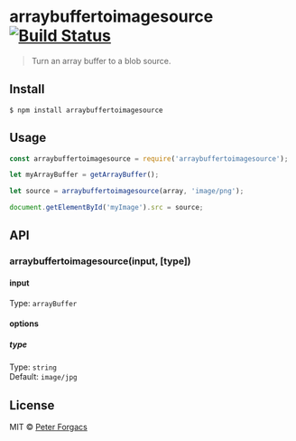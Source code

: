 # arraybuffertoimagesource [![Build Status](https://travis-ci.org/peterforgacs/arraybuffertoimagesource.svg?branch=master)](https://travis-ci.org/peterforgacs/arraybuffertoimagesource)

> Turn an array buffer to a blob source.


## Install

```
$ npm install arraybuffertoimagesource
```


## Usage

```js
const arraybuffertoimagesource = require('arraybuffertoimagesource');

let myArrayBuffer = getArrayBuffer();

let source = arraybuffertoimagesource(array, 'image/png');

document.getElementById('myImage').src = source;
```


## API

### arraybuffertoimagesource(input, [type])

#### input

Type: `arrayBuffer`


#### options

##### type

Type: `string`<br>
Default: `image/jpg`

## License

MIT © [Peter Forgacs](http://peterforgacs.github.io)
